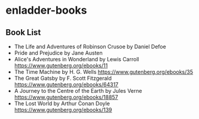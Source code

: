 # enladder-books

## Book List

- The Life and Adventures of Robinson Crusoe by Daniel Defoe
- Pride and Prejudice by Jane Austen
- Alice's Adventures in Wonderland by Lewis Carroll https://www.gutenberg.org/ebooks/11
- The Time Machine by H. G. Wells https://www.gutenberg.org/ebooks/35
- The Great Gatsby by F. Scott Fitzgerald https://www.gutenberg.org/ebooks/64317
- A Journey to the Centre of the Earth by Jules Verne https://www.gutenberg.org/ebooks/18857
- The Lost World by Arthur Conan Doyle https://www.gutenberg.org/ebooks/139
